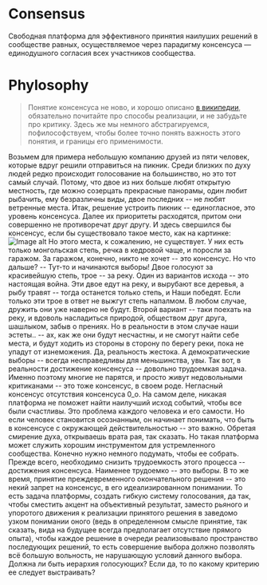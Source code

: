 # Consensus

Свободная платформа для эффективного принятия наилуших решений в сообществе равных, осуществляемое через парадигму консенсуса — единодушного согласия всех участников сообщества.

# Phylosophy

> Понятие консенсуса не ново, и хорошо описано [в википедии](https://ru.wikipedia.org/wiki/Консенсус), обязательно почитайте про способы реализации, и не забудьте про критику. Здесь же мы немного абстрагируемся, пофилософствуем, чтобы более точно понять важность этого понятия, и границы его применимости.

Возьмем для примера небольшую компанию друзей из пяти человек, которые вдруг решили отправиться на пикник. Среди близких по духу людей редко происходит голосование на большинство, но это тот самый случай. Потому, что двое из них больше любят открытую местность, где можно созерцать прекрасные панорамы, один любит рыбачить, ему безразличны виды, двое последних -- не любят ветренные места. 
Итак, решение устроить пикник -- единогласное, это уровень консенсуса. Далее их приоритеты расходятся, притом они совершенно не противоречат друг другу. И здесь свершился бы консенсус, если бы существовало такое место, как на картинке:
![Image alt](https://img1.akspic.ru/image/7789-gornyj_relef-zapovednik-nacionalnyj_park_glejsher-prirodnyj_zapovednik-gora_bejker_pustyne-1680x1050.jpg)
Но этого места, к сожалению, не существует. У них есть только монгольская степь, речка в кедровой чаще, и поросли за гаражом.
За гаражом, конечно, никто не хочет -- это консенсус. Но что дальше? -- Тут-то и начинаются выборы! Двое голосуют за красивейшую степь, трое -- за реку.
Один из вариантов исхода -- это настоящая война. Эти двое едут на реку, и вырубают все деревья, а рыбу травят -- тогда останется только степь, и Наши победят. Если только эти трое в ответ не выжгут степь напалмом. В любом случае, дружить они уже наверно не будут.
Второй вариант -- таки поехать на реку, и вдоволь насладиться природой, обществом друг друга, шашлыком, забыв о прениях. Но в реальности в этом случае наши эстеты.. -- ах, как же они будут несчастны, и не смогут найти себе места, и будут ходить из стороны в сторону по берегу реки, пока не упадут от изнеможения.
Да, реальность жестока. А демократические выборы -- всегда несправедливы для меньшинства, увы.
Так вот, в реальности достижение консенсуса -- довольно трудоемкая задача. Именно поэтому многие не парятся, и просто живут недовольными критиканами -- это тоже консенсус, в своем роде. Негласный консенсус отсутствия консенсуса 0_о. На самом деле, никакая платформа не поможет найти наилучший исход событий, чтобы все были счастливы. Это проблема каждого человека и его самости. Но если человек становится осознанным, он начинает понимать, что быть в консенсусе с окружающей действительностью -- это важно. Обретая смирение духа, открываешь врата рая, так сказать.
Но такая платформа может служить хорошим инструментом для устремленного сообщества. Конечно нужно немного подумать, чтобы ее собрать. Прежде всего, необходимо снизить трудоемкость этого процесса -- достижения консенсуса. Наименее трудоемко -- это выборы. В то же время, принятие преждевременного окончательного решения -- это некий запрет на консенсус, в его идеализированном понимании. То есть задача платформы, создать гибкую систему голосования, да так, чтобы сместить акцент на объективный результат, заместо рьяного и упоротого движения к реализации принятого решения в заведомо узком понимании оного (ведь в определенном смысле принятие, так сказать, вида на будущее всегда предполагает отсутствие прямого опыта), чтобы каждое решение в очереди реализовывало пространство последующих решений, то есть совершение выбора должно позволять всё большую вольность, не нарушающую условий данного выбора.
Должна ли быть иерархия голосующих? Если да, то по какому критерию ее следует выстраивать?
